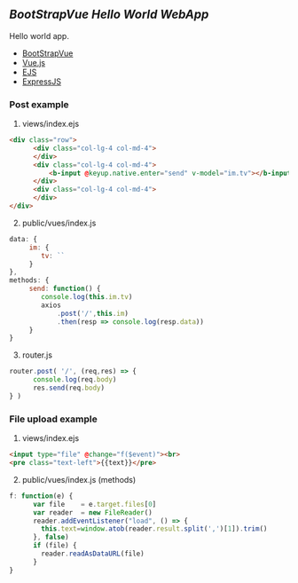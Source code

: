 ## *BootStrapVue Hello World WebApp*
Hello world app.
- [BootStrapVue](https://bootstrap-vue.js.org/)
- [Vue.js](https://vuejs.org/v2/guide/index.html)
- [EJS](http://ejs.co/)
- [ExpressJS](https://expressjs.com/)

### Post example
1. views/index.ejs
```html
<div class="row">
      <div class="col-lg-4 col-md-4">
      </div>
      <div class="col-lg-4 col-md-4">
          <b-input @keyup.native.enter="send" v-model="im.tv"></b-input>
      </div>
      <div class="col-lg-4 col-md-4">
      </div>
</div>
```

2. public/vues/index.js
```javascript
data: {
     im: {
        tv: ``
     }
},
methods: {
     send: function() {
        console.log(this.im.tv)
        axios
            .post('/',this.im)
            .then(resp => console.log(resp.data))
     }
}
```
3. router.js
```javascript
router.post( '/', (req,res) => {
      console.log(req.body)
      res.send(req.body)
} )
```

### File upload example
1. views/index.ejs
```html
<input type="file" @change="f($event)"><br>
<pre class="text-left">{{text}}</pre>
```

2. public/vues/index.js (methods)
```javascript
f: function(e) {
      var file    = e.target.files[0]
      var reader  = new FileReader()
      reader.addEventListener("load", () => {
        this.text=window.atob(reader.result.split(',')[1]).trim()
      }, false)
      if (file) {
        reader.readAsDataURL(file)
      }
}
```

